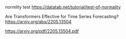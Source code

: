 normlity test https://datatab.net/tutorial/test-of-normality

Are Transformers Effective for Time Series Forecasting? https://arxiv.org/abs/2205.13504

https://arxiv.org/pdf/2205.13504.pdf